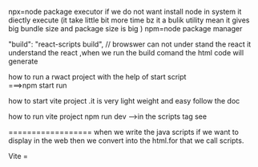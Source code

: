 npx=node package executor  if we do not want install node  in system  it diectly execute (it take little bit more time bz it a bulik utility  mean it gives big bundle size and package size is big )
npm=node package manager

"build": "react-scripts build", 
  //  browswer can not under stand the react it understand the react ,when we run the build comand the html code will generate

how to run a rwact project
with the help of start script   
===>npm start run


how to start vite project .it is very light weight and easy
follow the doc

how to run vite project
npm run dev  -->in the scripts tag see


==================
when we write the java scripts if we want to display in the web then we convert into the html.for that we call scripts.


Vite =  